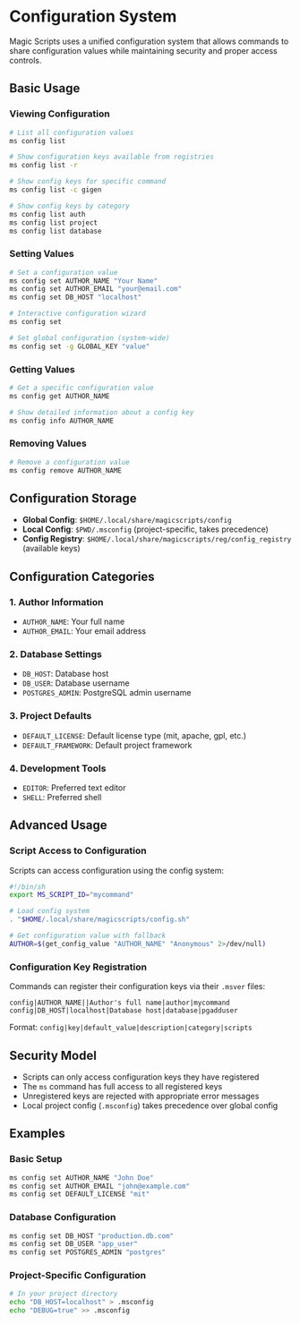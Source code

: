 # Configuration System

Magic Scripts uses a unified configuration system that allows commands to share configuration values while maintaining security and proper access controls.

## Basic Usage

### Viewing Configuration

```bash
# List all configuration values
ms config list

# Show configuration keys available from registries
ms config list -r

# Show config keys for specific command
ms config list -c gigen

# Show config keys by category
ms config list auth
ms config list project
ms config list database
```

### Setting Values

```bash
# Set a configuration value
ms config set AUTHOR_NAME "Your Name"
ms config set AUTHOR_EMAIL "your@email.com"
ms config set DB_HOST "localhost"

# Interactive configuration wizard
ms config set

# Set global configuration (system-wide)
ms config set -g GLOBAL_KEY "value"
```

### Getting Values

```bash
# Get a specific configuration value
ms config get AUTHOR_NAME

# Show detailed information about a config key
ms config info AUTHOR_NAME
```

### Removing Values

```bash
# Remove a configuration value
ms config remove AUTHOR_NAME
```

## Configuration Storage

- **Global Config**: `$HOME/.local/share/magicscripts/config`
- **Local Config**: `$PWD/.msconfig` (project-specific, takes precedence)
- **Config Registry**: `$HOME/.local/share/magicscripts/reg/config_registry` (available keys)

## Configuration Categories

### 1. Author Information
- `AUTHOR_NAME`: Your full name
- `AUTHOR_EMAIL`: Your email address

### 2. Database Settings
- `DB_HOST`: Database host
- `DB_USER`: Database username
- `POSTGRES_ADMIN`: PostgreSQL admin username

### 3. Project Defaults
- `DEFAULT_LICENSE`: Default license type (mit, apache, gpl, etc.)
- `DEFAULT_FRAMEWORK`: Default project framework

### 4. Development Tools
- `EDITOR`: Preferred text editor
- `SHELL`: Preferred shell

## Advanced Usage

### Script Access to Configuration

Scripts can access configuration using the config system:

```bash
#!/bin/sh
export MS_SCRIPT_ID="mycommand"

# Load config system
. "$HOME/.local/share/magicscripts/config.sh"

# Get configuration value with fallback
AUTHOR=$(get_config_value "AUTHOR_NAME" "Anonymous" 2>/dev/null)
```

### Configuration Key Registration

Commands can register their configuration keys via their `.msver` files:

```
config|AUTHOR_NAME||Author's full name|author|mycommand
config|DB_HOST|localhost|Database host|database|pgadduser
```

Format: `config|key|default_value|description|category|scripts`

## Security Model

- Scripts can only access configuration keys they have registered
- The `ms` command has full access to all registered keys
- Unregistered keys are rejected with appropriate error messages
- Local project config (`.msconfig`) takes precedence over global config

## Examples

### Basic Setup
```bash
ms config set AUTHOR_NAME "John Doe"
ms config set AUTHOR_EMAIL "john@example.com"
ms config set DEFAULT_LICENSE "mit"
```

### Database Configuration
```bash
ms config set DB_HOST "production.db.com"
ms config set DB_USER "app_user"
ms config set POSTGRES_ADMIN "postgres"
```

### Project-Specific Configuration
```bash
# In your project directory
echo "DB_HOST=localhost" > .msconfig
echo "DEBUG=true" >> .msconfig
```